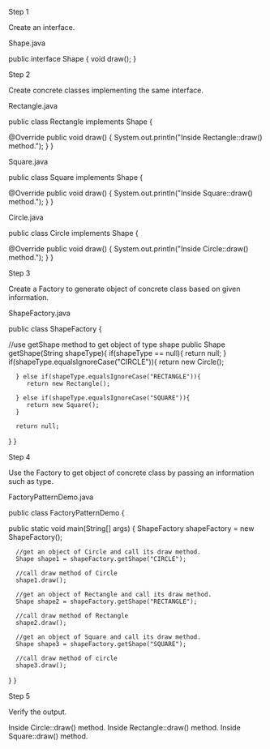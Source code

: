 Step 1

Create an interface.

Shape.java

public interface Shape {
   void draw();
}

Step 2

Create concrete classes implementing the same interface.

Rectangle.java

public class Rectangle implements Shape {

   @Override
   public void draw() {
      System.out.println("Inside Rectangle::draw() method.");
   }
}

Square.java

public class Square implements Shape {

   @Override
   public void draw() {
      System.out.println("Inside Square::draw() method.");
   }
}

Circle.java

public class Circle implements Shape {

   @Override
   public void draw() {
      System.out.println("Inside Circle::draw() method.");
   }
}

Step 3

Create a Factory to generate object of concrete class based on given information.

ShapeFactory.java

public class ShapeFactory {
	
   //use getShape method to get object of type shape 
   public Shape getShape(String shapeType){
      if(shapeType == null){
         return null;
      }		
      if(shapeType.equalsIgnoreCase("CIRCLE")){
         return new Circle();
         
      } else if(shapeType.equalsIgnoreCase("RECTANGLE")){
         return new Rectangle();
         
      } else if(shapeType.equalsIgnoreCase("SQUARE")){
         return new Square();
      }
      
      return null;
   }
}

Step 4

Use the Factory to get object of concrete class by passing an information such as type.

FactoryPatternDemo.java

public class FactoryPatternDemo {

   public static void main(String[] args) {
      ShapeFactory shapeFactory = new ShapeFactory();

      //get an object of Circle and call its draw method.
      Shape shape1 = shapeFactory.getShape("CIRCLE");

      //call draw method of Circle
      shape1.draw();

      //get an object of Rectangle and call its draw method.
      Shape shape2 = shapeFactory.getShape("RECTANGLE");

      //call draw method of Rectangle
      shape2.draw();

      //get an object of Square and call its draw method.
      Shape shape3 = shapeFactory.getShape("SQUARE");

      //call draw method of circle
      shape3.draw();
   }
}

Step 5

Verify the output.

Inside Circle::draw() method.
Inside Rectangle::draw() method.
Inside Square::draw() method.
